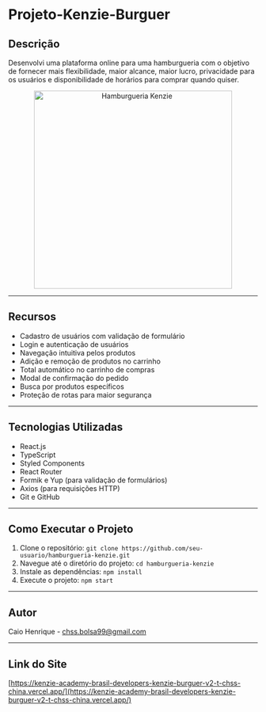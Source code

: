 # Projeto-Kenzie-Burguer

## Descrição

Desenvolvi uma plataforma online para uma hamburgueria com o objetivo de fornecer mais flexibilidade, maior alcance, maior lucro, privacidade para os usuários e disponibilidade de horários para comprar quando quiser.

<p align="center">
  <img src="https://i.pinimg.com/736x/1c/01/98/1c01989fe62a23b93b0346a9e51e19dc.jpg" alt="Hamburgueria Kenzie" width="400">
</p>

---

## Recursos

- Cadastro de usuários com validação de formulário
- Login e autenticação de usuários
- Navegação intuitiva pelos produtos
- Adição e remoção de produtos no carrinho
- Total automático no carrinho de compras
- Modal de confirmação do pedido
- Busca por produtos específicos
- Proteção de rotas para maior segurança

---

## Tecnologias Utilizadas

- React.js
- TypeScript
- Styled Components
- React Router
- Formik e Yup (para validação de formulários)
- Axios (para requisições HTTP)
- Git e GitHub
---
## Como Executar o Projeto

1. Clone o repositório: `git clone https://github.com/seu-usuario/hamburgueria-kenzie.git`
2. Navegue até o diretório do projeto: `cd hamburgueria-kenzie`
3. Instale as dependências: `npm install`
4. Execute o projeto: `npm start`


---



## Autor

Caio Henrique - [chss.bolsa99@gmail.com](mailto:chss.bolsa99@gmail.com)

---
## Link do Site

[https://kenzie-academy-brasil-developers-kenzie-burguer-v2-t-chss-china.vercel.app/](https://kenzie-academy-brasil-developers-kenzie-burguer-v2-t-chss-china.vercel.app/)
